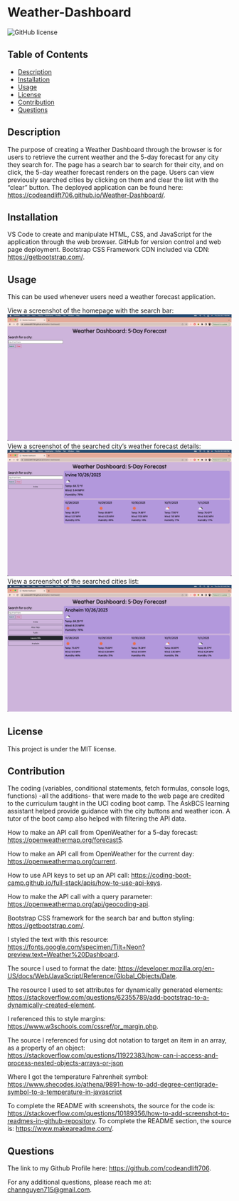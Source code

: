 # Weather-Dashboard
![GitHub license](https://img.shields.io/badge/license-MIT-blue.svg)


## Table of Contents
- [Description](#description)
- [Installation](#installation)
- [Usage](#usage)
- [License](#license)
- [Contribution](#contribution)
- [Questions](#questions)


## Description
The purpose of creating a Weather Dashboard through the browser is for users to retrieve the current weather and the 5-day forecast for any city they search for. The page has a search bar to search for their city, and on click, the 5-day weather forecast renders on the page. Users can view previously searched cities by clicking on them and clear the list with the “clear” button. The deployed application can be found here: https://codeandlift706.github.io/Weather-Dashboard/.


## Installation
VS Code to create and manipulate HTML, CSS, and JavaScript for the application through the web browser. GitHub for version control and web page deployment.
Bootstrap CSS Framework CDN included via CDN: https://getbootstrap.com/.


## Usage
This can be used whenever users need a weather forecast application.


View a screenshot of the homepage with the search bar:
![Screenshot](assets/images/HomeScreenshot.png)
View a screenshot of the searched city’s weather forecast details:
![Screenshot](assets/images/CityScreenshot.png)
View a screenshot of the searched cities list:
![Screenshot](assets/images/SearchedScreenshot.png)


## License
This project is under the MIT license.


## Contribution
The coding (variables, conditional statements, fetch formulas, console logs, functions) -all the additions- that were made to the web page are credited to the curriculum taught in the UCI coding boot camp. The AskBCS learning assistant helped provide guidance with the city buttons and weather icon. A tutor of the boot camp also helped with filtering the API data.

How to make an API call from OpenWeather for a 5-day forecast: https://openweathermap.org/forecast5.

How to make an API call from OpenWeather for the current day: https://openweathermap.org/current.

How to use API keys to set up an API call: https://coding-boot-camp.github.io/full-stack/apis/how-to-use-api-keys.

How to make the API call with a query parameter: https://openweathermap.org/api/geocoding-api. 

Bootstrap CSS framework for the search bar and button styling: https://getbootstrap.com/.

I styled the text with this resource: https://fonts.google.com/specimen/Tilt+Neon?preview.text=Weather%20Dashboard.

The source I used to format the date: https://developer.mozilla.org/en-US/docs/Web/JavaScript/Reference/Global_Objects/Date.

The resource I used to set attributes for dynamically generated elements: https://stackoverflow.com/questions/62355789/add-bootstrap-to-a-dynamically-created-element.

I referenced this to style margins: https://www.w3schools.com/cssref/pr_margin.php. 

The source I referenced for using dot notation to target an item in an array, as a property of an object: https://stackoverflow.com/questions/11922383/how-can-i-access-and-process-nested-objects-arrays-or-json

Where I got the temperature Fahrenheit symbol: https://www.shecodes.io/athena/9891-how-to-add-degree-centigrade-symbol-to-a-temperature-in-javascript

To complete the README with screenshots, the source for the code is: https://stackoverflow.com/questions/10189356/how-to-add-screenshot-to-readmes-in-github-repository. To complete the README section, the source is: https://www.makeareadme.com/. 

## Questions
The link to my Github Profile here: https://github.com/codeandlift706.

For any additional questions, please reach me at: channguyen715@gmail.com.

